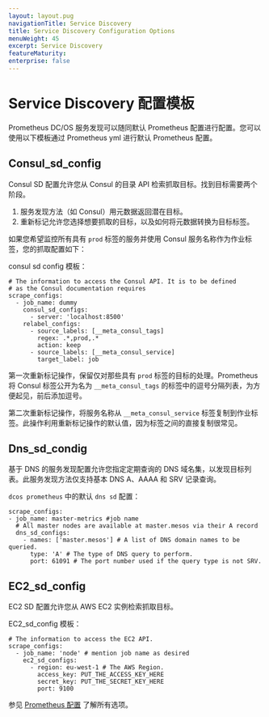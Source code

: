```yaml
---
layout: layout.pug
navigationTitle: Service Discovery
title: Service Discovery Configuration Options
menuWeight: 45
excerpt: Service Discovery
featureMaturity:
enterprise: false
---
```


# Service Discovery 配置模板
Prometheus DC/OS 服务发现可以随同默认 Prometheus 配置进行配置。您可以使用以下模板通过 Prometheus yml 进行默认 Prometheus 配置。

## Consul_sd_config

Consul SD 配置允许您从 Consul 的目录 API 检索抓取目标。找到目标需要两个阶段。

1. 服务发现方法（如 Consul）用元数据返回潜在目标。
1. 重新标记允许您选择想要抓取的目标，以及如何将元数据转换为目标标签。

如果您希望监控所有具有 `prod` 标签的服务并使用 Consul 服务名称作为作业标签，您的抓取配置如下：

consul sd config 模板：

```
# The information to access the Consul API. It is to be defined
# as the Consul documentation requires
scrape_configs:
  - job_name: dummy
    consul_sd_configs:
      - server: 'localhost:8500'
    relabel_configs:
      - source_labels: [__meta_consul_tags]
        regex: .*,prod,.*
        action: keep
      - source_labels: [__meta_consul_service]
        target_label: job

```
第一次重新标记操作，保留仅对那些具有 `prod` 标签的目标的处理。Prometheus 将 Consul 标签公开为名为 `__meta_consul_tags` 的标签中的逗号分隔列表，为方便起见，前后添加逗号。

第二次重新标记操作，将服务名称从 `__meta_consul_service` 标签复制到作业标签。此操作利用重新标记操作的默认值，因为标签之间的直接复制很常见。

## Dns_sd_condig

基于 DNS 的服务发现配置允许您指定定期查询的 DNS 域名集，以发现目标列表。此服务发现方法仅支持基本 DNS A、AAAA 和 SRV 记录查询。

`dcos prometheus` 中的默认 `dns sd` 配置：

```
scrape_configs:
- job_name: master-metrics #job name
  # All master nodes are available at master.mesos via their A record
  dns_sd_configs:
    - names: ['master.mesos'] # A list of DNS domain names to be queried.
      type: 'A' # The type of DNS query to perform.
      port: 61091 # The port number used if the query type is not SRV.
```

## EC2_sd_config

EC2 SD 配置允许您从 AWS EC2 实例检索抓取目标。

EC2_sd_config 模板：

```
# The information to access the EC2 API.
scrape_configs:
  - job_name: 'node' # mention job name as desired
    ec2_sd_configs:
      - region: eu-west-1 # The AWS Region.
        access_key: PUT_THE_ACCESS_KEY_HERE
        secret_key: PUT_THE_SECRET_KEY_HERE
        port: 9100

```


参见 [Prometheus 配置](https://prometheus.io/docs/prometheus/latest/configuration/configuration/) 了解所有选项。
